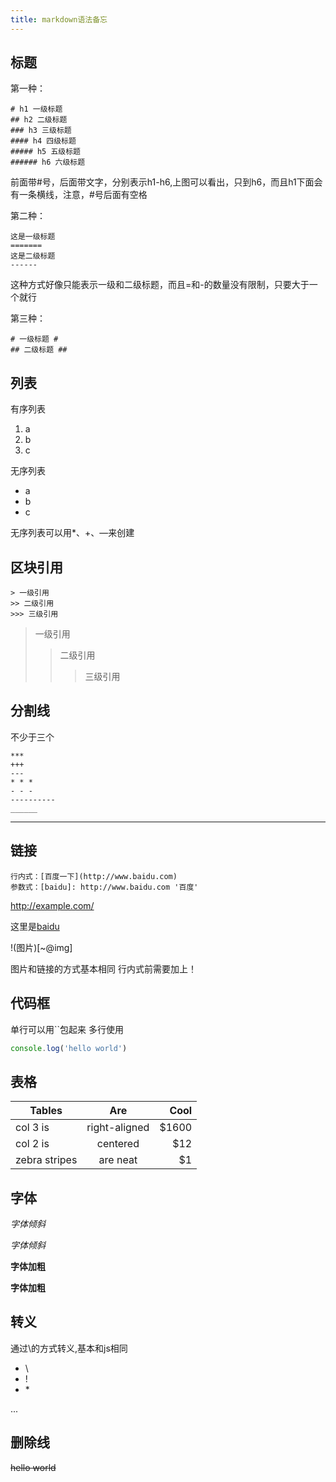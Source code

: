 ```yaml
---
title: markdown语法备忘
---
```


## 标题

第一种：

```
# h1 一级标题
## h2 二级标题
### h3 三级标题
#### h4 四级标题
##### h5 五级标题
###### h6 六级标题
```

前面带#号，后面带文字，分别表示h1-h6,上图可以看出，只到h6，而且h1下面会有一条横线，注意，#号后面有空格

第二种：

```
这是一级标题
=======
这是二级标题
------ 
```

这种方式好像只能表示一级和二级标题，而且=和-的数量没有限制，只要大于一个就行

第三种：

```
# 一级标题 # 
## 二级标题 ##
```

## 列表

有序列表

1. a
2. b
3. c

无序列表

* a
* b
* c

无序列表可以用*、+、—来创建

## 区块引用

```
> 一级引用
>> 二级引用
>>> 三级引用
```

> 一级引用
>> 二级引用
>>> 三级引用

## 分割线

不少于三个

```
***
+++
---
* * *
- - -
----------
______
```

______

## 链接

```
行内式：[百度一下](http://www.baidu.com)
参数式：[baidu]: http://www.baidu.com '百度'
```

<http://example.com/>

[baidu]: http://www.baidu.com '百度'

这里是[baidu]

!(图片)[~@img]

图片和链接的方式基本相同 行内式前需要加上！

## 代码框

单行可以用``包起来
多行使用
```js
console.log('hello world')
```

## 表格

| Tables        | Are           | Cool  |
| ------------- |:-------------:| -----:|
| col 3 is      | right-aligned | $1600 |
| col 2 is      | centered      |   $12 |
| zebra stripes | are neat      |    $1 |

## 字体

*字体倾斜*

_字体倾斜_

**字体加粗** 

__字体加粗__

## 转义

通过\的方式转义,基本和js相同

* \\
* \!
* \*

...

## 删除线

~~hello world~~
